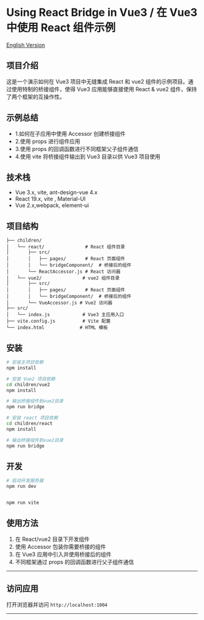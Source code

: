 # Using React Bridge in Vue3 / 在 Vue3 中使用 React 组件示例

[English Version](./README_EN.md)

## 项目介绍

这是一个演示如何在 Vue3 项目中无缝集成 React 和 vue2 组件的示例项目。通过使用特制的桥接组件，使得 Vue3 应用能够直接使用 React & vue2 组件，保持了两个框架的互操作性。

## 示例总结

- 1.如何在子应用中使用 Accessor 创建桥接组件
- 2.使用 props 进行组件应用
- 3.使用 props 的回调函数进行不同框架父子组件通信
- 4.使用 vite 将桥接组件输出到 Vue3 目录以供 Vue3 项目使用

## 技术栈

- Vue 3.x, vite, ant-design-vue 4.x
- React 19.x, vite , Material-UI
- Vue 2.x,webpack, element-ui

## 项目结构

```
├── children/
│   └── react/               # React 组件目录
│       ├── src/
│       │   ├── pages/       # React 页面组件
│       │   └── bridgeComponent/  # 桥接后的组件
│       └── ReactAccessor.js # React 访问器
│   └── vue2/               # vue2 组件目录
│       ├── src/
│       │   ├── pages/       # React 页面组件
│       │   └── bridgeComponent/  # 桥接后的组件
│       └── VueAccessor.js # Vue2 访问器
├── src/
│   └── index.js            # Vue3 主应用入口
├── vite.config.js          # Vite 配置
└── index.html             # HTML 模板
```

## 安装

```bash
# 安装主项目依赖
npm install

# 安装 Vue2 项目依赖
cd children/vue2
npm install

# 输出桥接组件到vue2目录
npm run bridge

# 安装 react 项目依赖
cd children/react
npm install

# 输出桥接组件到vue2目录
npm run bridge
```

## 开发

```bash
# 启动开发服务器
npm run dev


npm run vite

```

## 使用方法

1. 在 React/vue2 目录下开发组件
2. 使用 Accessor 包装你需要桥接的组件
3. 在 Vue3 应用中引入并使用桥接后的组件
4. 不同框架通过 props 的回调函数进行父子组件通信

---

## 访问应用

打开浏览器并访问 `http://localhost:1004`

---

```

```
